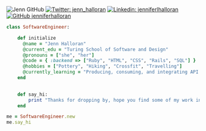 ![Jenn GitHub](https://user-images.githubusercontent.com/48455658/173975844-025b5376-a6c8-42ce-9a8b-c79a9e744f83.png)
[![Twitter: jenn_halloran](https://img.shields.io/twitter/follow/jenn_halloran?style=social)](https://twitter.com/jenn_halloran)
[![Linkedin: jenniferlhalloran](https://img.shields.io/badge/-jenniferlhalloran-blue?style=flat-square&logo=Linkedin&logoColor=white&link=https://www.linkedin.com/in/jenniferlhalloran/)](https://www.linkedin.com/in/jenniferlhalloran/)
[![GitHub jenniferhalloran](https://img.shields.io/github/followers/jenniferhalloran?label=follow&style=social)](https://github.com/jenniferhalloran)
```ruby
class SoftwareEngineer:

    def initialize
      @name = "Jenn Halloran"
      @current_edu = "Turing School of Software and Design"
      @pronouns = ["she", "her"]
      @code = { :backend => ["Ruby", "HTML", "CSS", "Rails", "SQL"] }
      @hobbies = ["Pottery", "Hiking", "Crossfit", "Travelling"]  
      @currently_learning = "Producing, consuming, and integrating API's"
    end 
    

    def say_hi:
        print "Thanks for dropping by, hope you find some of my work interesting."
    end

me = SoftwareEngineer.new
me.say_hi

```

<!--- [![Jenn's GitHub stats](https://github-readme-stats.vercel.app/api?username=jenniferhalloran)](https://github.com/jenniferhalloran/github-readme-stats) --->
